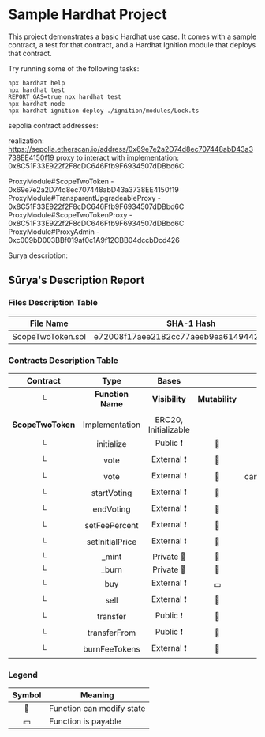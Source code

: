# Sample Hardhat Project

This project demonstrates a basic Hardhat use case. It comes with a sample contract, a test for that contract, and a Hardhat Ignition module that deploys that contract.

Try running some of the following tasks:

```shell
npx hardhat help
npx hardhat test
REPORT_GAS=true npx hardhat test
npx hardhat node
npx hardhat ignition deploy ./ignition/modules/Lock.ts
```

sepolia contract addresses:

realization: https://sepolia.etherscan.io/address/0x69e7e2a2D74d8ec707448abD43a3738EE4150f19
proxy to interact with implementation: 0x8C51F33E922f2F8cDC646Ffb9F6934507dDBbd6C

ProxyModule#ScopeTwoToken - 0x69e7e2a2D74d8ec707448abD43a3738EE4150f19
ProxyModule#TransparentUpgradeableProxy - 0x8C51F33E922f2F8cDC646Ffb9F6934507dDBbd6C
ProxyModule#ScopeTwoTokenProxy - 0x8C51F33E922f2F8cDC646Ffb9F6934507dDBbd6C
ProxyModule#ProxyAdmin - 0xc009bD003BBf019af0c1A9f12CBB04dccbDcd426

Surya description:

## Sūrya's Description Report

### Files Description Table

| File Name         | SHA-1 Hash                               |
| ----------------- | ---------------------------------------- |
| ScopeTwoToken.sol | e72008f17aee2182cc77aeeb9ea6149442b09bc8 |

### Contracts Description Table

|     Contract      |       Type        |        Bases         |                |                             |
| :---------------: | :---------------: | :------------------: | :------------: | :-------------------------: |
|         └         | **Function Name** |    **Visibility**    | **Mutability** |        **Modifiers**        |
|                   |                   |                      |                |                             |
| **ScopeTwoToken** |  Implementation   | ERC20, Initializable |                |                             |
|         └         |    initialize     |      Public ❗️       |       🛑       |         initializer         |
|         └         |       vote        |     External ❗️      |       🛑       |      canVoteForChange       |
|         └         |       vote        |     External ❗️      |       🛑       | canVoteForPriceChangeAmount |
|         └         |    startVoting    |     External ❗️      |       🛑       |          onlyOwner          |
|         └         |     endVoting     |     External ❗️      |       🛑       |       checkVotingTime       |
|         └         |   setFeePercent   |     External ❗️      |       🛑       |          onlyOwner          |
|         └         |  setInitialPrice  |     External ❗️      |       🛑       |          onlyOwner          |
|         └         |      \_mint       |      Private 🔐      |       🛑       |                             |
|         └         |      \_burn       |      Private 🔐      |       🛑       |                             |
|         └         |        buy        |     External ❗️      |       💵       |            NO❗️             |
|         └         |       sell        |     External ❗️      |       🛑       |            NO❗️             |
|         └         |     transfer      |      Public ❗️       |       🛑       |            NO❗️             |
|         └         |   transferFrom    |      Public ❗️       |       🛑       |            NO❗️             |
|         └         |   burnFeeTokens   |     External ❗️      |       🛑       |          onlyOwner          |

### Legend

| Symbol | Meaning                   |
| :----: | ------------------------- |
|   🛑   | Function can modify state |
|   💵   | Function is payable       |
